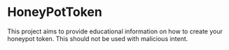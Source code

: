 # HoneyPotToken
This project aims to provide educational information on how to create your honeypot token. This should not be used with malicious intent. 
